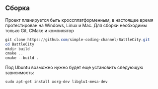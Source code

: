 ## Сборка
Проект планируется быть кроссплатформенным, в настоящее время протестирован на Windows, Linux и Mac.
Для сборки необходимы только Git, CMake и компилятор

```powershell
git clone https://github.com/simple-coding-channel/BattleCity.git
cd BattleCity
mkdir build
cmake ..
cmake --build .
```

Под Ubuntu возможно нужно будет еще установить следующую зависимость:
```powershell
sudo apt-get install xorg-dev libglu1-mesa-dev
```
